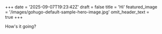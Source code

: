 +++
date = '2025-09-07T19:23:42Z'
draft = false
title = 'Hi'
featured_image = '/images/gohugo-default-sample-hero-image.jpg'
omit_header_text = true
+++

How's it going?
